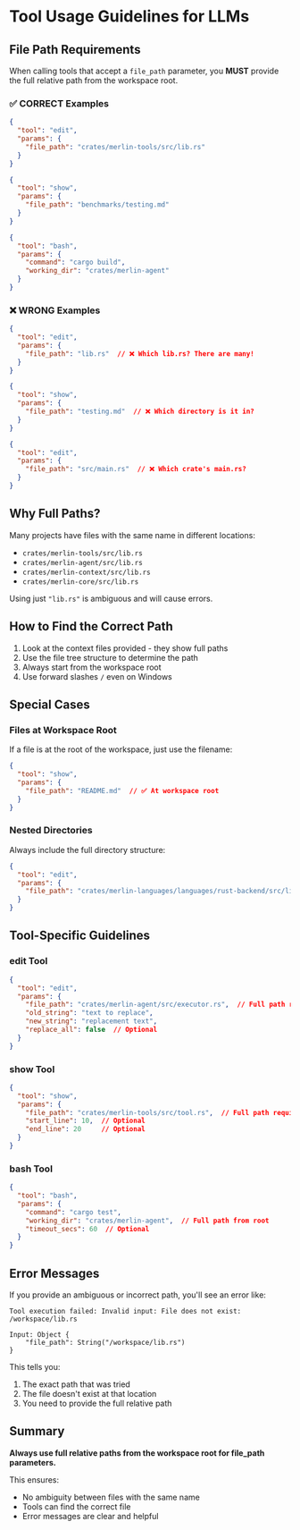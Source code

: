 # Tool Usage Guidelines for LLMs

## File Path Requirements

When calling tools that accept a `file_path` parameter, you **MUST** provide the full relative path from the workspace root.

### ✅ CORRECT Examples

```json
{
  "tool": "edit",
  "params": {
    "file_path": "crates/merlin-tools/src/lib.rs"
  }
}
```

```json
{
  "tool": "show",
  "params": {
    "file_path": "benchmarks/testing.md"
  }
}
```

```json
{
  "tool": "bash",
  "params": {
    "command": "cargo build",
    "working_dir": "crates/merlin-agent"
  }
}
```

### ❌ WRONG Examples

```json
{
  "tool": "edit",
  "params": {
    "file_path": "lib.rs"  // ❌ Which lib.rs? There are many!
  }
}
```

```json
{
  "tool": "show",
  "params": {
    "file_path": "testing.md"  // ❌ Which directory is it in?
  }
}
```

```json
{
  "tool": "edit",
  "params": {
    "file_path": "src/main.rs"  // ❌ Which crate's main.rs?
  }
}
```

## Why Full Paths?

Many projects have files with the same name in different locations:
- `crates/merlin-tools/src/lib.rs`
- `crates/merlin-agent/src/lib.rs`
- `crates/merlin-context/src/lib.rs`
- `crates/merlin-core/src/lib.rs`

Using just `"lib.rs"` is ambiguous and will cause errors.

## How to Find the Correct Path

1. Look at the context files provided - they show full paths
2. Use the file tree structure to determine the path
3. Always start from the workspace root
4. Use forward slashes `/` even on Windows

## Special Cases

### Files at Workspace Root

If a file is at the root of the workspace, just use the filename:

```json
{
  "tool": "show",
  "params": {
    "file_path": "README.md"  // ✅ At workspace root
  }
}
```

### Nested Directories

Always include the full directory structure:

```json
{
  "tool": "edit",
  "params": {
    "file_path": "crates/merlin-languages/languages/rust-backend/src/lib.rs"
  }
}
```

## Tool-Specific Guidelines

### edit Tool

```json
{
  "tool": "edit",
  "params": {
    "file_path": "crates/merlin-agent/src/executor.rs",  // Full path required
    "old_string": "text to replace",
    "new_string": "replacement text",
    "replace_all": false  // Optional
  }
}
```

### show Tool

```json
{
  "tool": "show",
  "params": {
    "file_path": "crates/merlin-tools/src/tool.rs",  // Full path required
    "start_line": 10,  // Optional
    "end_line": 20     // Optional
  }
}
```

### bash Tool

```json
{
  "tool": "bash",
  "params": {
    "command": "cargo test",
    "working_dir": "crates/merlin-agent",  // Full path from root
    "timeout_secs": 60  // Optional
  }
}
```

## Error Messages

If you provide an ambiguous or incorrect path, you'll see an error like:

```
Tool execution failed: Invalid input: File does not exist: /workspace/lib.rs

Input: Object {
    "file_path": String("/workspace/lib.rs")
}
```

This tells you:
1. The exact path that was tried
2. The file doesn't exist at that location
3. You need to provide the full relative path

## Summary

**Always use full relative paths from the workspace root for file_path parameters.**

This ensures:
- No ambiguity between files with the same name
- Tools can find the correct file
- Error messages are clear and helpful

